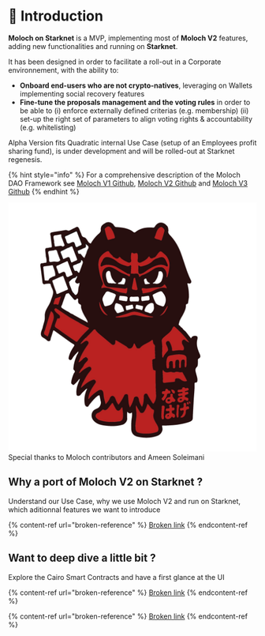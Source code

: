 # 🔹 Introduction

**Moloch on Starknet** is a MVP, implementing most of **Moloch V2** features, adding new functionalities and running on **Starknet**.

It has been designed in order to facilitate a roll-out in a Corporate environnement, with the ability to:

* **Onboard end-users who are not crypto-natives**, leveraging on Wallets implementing social recovery features
* **Fine-tune the proposals management and the voting rules** in order to be able to (i) enforce externally defined criterias (e.g. membership) (ii) set-up the right set of parameters to align voting rights & accountability (e.g. whitelisting)

Alpha Version fits Quadratic internal Use Case (setup of an Employees profit sharing fund), is under development and will be rolled-out at Starknet regenesis.&#x20;

{% hint style="info" %}
For a comprehensive description of the Moloch DAO Framework see [Moloch V1 Github](https://github.com/MolochVentures/moloch/tree/minimal-revenue/v1\_contracts), [Moloch V2 Github](https://github.com/MolochVentures/moloch) and [Moloch V3 Github](https://github.com/Moloch-Mystics/Baal)
{% endhint %}

<img src=".gitbook/assets/moloch1.jpg" alt="" data-size="line">Special thanks to Moloch contributors and Ameen Soleimani

## Why a port of Moloch V2 on Starknet ?

Understand our Use Case, why we use Moloch V2 and run on Starknet, which aditionnal features we want to introduce

{% content-ref url="broken-reference" %}
[Broken link](broken-reference)
{% endcontent-ref %}

## Want to deep dive a little bit ?

Explore the Cairo Smart Contracts and have a first glance at the UI&#x20;

{% content-ref url="broken-reference" %}
[Broken link](broken-reference)
{% endcontent-ref %}

{% content-ref url="broken-reference" %}
[Broken link](broken-reference)
{% endcontent-ref %}
